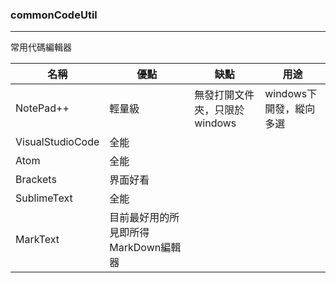 ### commonCodeUtil

***

常用代碼編輯器

| 名稱               | 優點                     | 缺點                 | 用途              |
| ---------------- | ---------------------- | ------------------ | --------------- |
| NotePad++        | 輕量級                    | 無發打開文件夾，只限於windows | windows下開發，縱向多選 |
| VisualStudioCode | 全能                     |                    |                 |
| Atom             | 全能                     |                    |                 |
| Brackets         | 界面好看                   |                    |                 |
| SublimeText      | 全能                     |                    |                 |
| MarkText         | 目前最好用的所見即所得MarkDown編輯器 |                    |                 |
